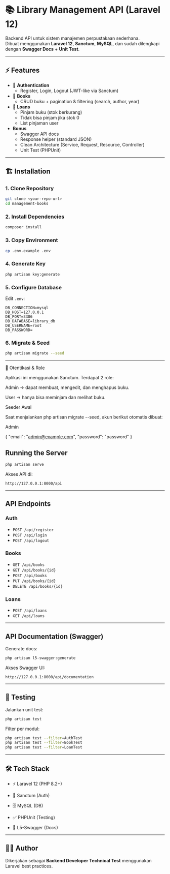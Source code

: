 # 📚 Library Management API (Laravel 12)

Backend API untuk sistem manajemen perpustakaan sederhana.  
Dibuat menggunakan **Laravel 12**, **Sanctum**, **MySQL**, dan sudah dilengkapi dengan **Swagger Docs** + **Unit Test**.

---

## ⚡ Features
- 🔐 **Authentication**
  - Register, Login, Logout (JWT-like via Sanctum)
- 📖 **Books**
  - CRUD buku + pagination & filtering (search, author, year)
- 📖 **Loans**
  - Pinjam buku (stok berkurang)
  - Tidak bisa pinjam jika stok 0
  - List pinjaman user
- **Bonus**
  - Swagger API docs
  - Response helper (standard JSON)
  - Clean Architecture (Service, Request, Resource, Controller)
  - Unit Test (PHPUnit)

---

## 🏗 Installation

### 1. Clone Repository
```bash
git clone <your-repo-url>
cd management-books
```

### 2. Install Dependencies
```bash
composer install
```

### 3. Copy Environment
```bash
cp .env.example .env
```

### 4. Generate Key
```bash
php artisan key:generate
```

### 5. Configure Database
Edit `.env`:
```env
DB_CONNECTION=mysql
DB_HOST=127.0.0.1
DB_PORT=3306
DB_DATABASE=library_db
DB_USERNAME=root
DB_PASSWORD=
```

### 6. Migrate & Seed
```bash
php artisan migrate --seed
```

---

🔑 Otentikasi & Role

Aplikasi ini menggunakan Sanctum. Terdapat 2 role:

Admin → dapat membuat, mengedit, dan menghapus buku.

User → hanya bisa meminjam dan melihat buku.

Seeder Awal

Saat menjalankan php artisan migrate --seed, akun berikut otomatis dibuat:

Admin

{
  "email": "admin@example.com",
  "password": "password"
}


## Running the Server
```bash
php artisan serve
```
Akses API di:
```
http://127.0.0.1:8000/api
```

---

## API Endpoints

### Auth
- `POST /api/register`
- `POST /api/login`
- `POST /api/logout`

### Books
- `GET /api/books`
- `GET /api/books/{id}`
- `POST /api/books`
- `PUT /api/books/{id}`
- `DELETE /api/books/{id}`

### Loans
- `POST /api/loans`
- `GET /api/loans`

---

##  API Documentation (Swagger)

Generate docs:
```bash
php artisan l5-swagger:generate
```

Akses Swagger UI:
```
http://127.0.0.1:8000/api/documentation
```

---

## 🧪 Testing

Jalankan unit test:
```bash
php artisan test
```

Filter per modul:
```bash
php artisan test --filter=AuthTest
php artisan test --filter=BookTest
php artisan test --filter=LoanTest
```

---
## 🛠 Tech Stack
-  ⚡ Laravel 12 (PHP 8.2+)

-  🔐 Sanctum (Auth)

-  🗄  MySQL (DB)

-  ✅ PHPUnit (Testing)

-  📜 L5-Swagger (Docs)

---

 ## 👨‍💻 Author
Dikerjakan sebagai **Backend Developer Technical Test** menggunakan Laravel best practices.
